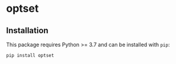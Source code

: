 # optset

## Installation

This package requires Python >= 3.7 and can be installed with `pip`:
```
pip install optset
```
